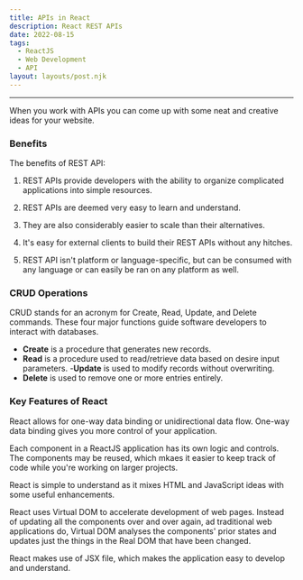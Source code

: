 ```yaml
---
title: APIs in React
description: React REST APIs
date: 2022-08-15
tags:
  - ReactJS
  - Web Development
  - API
layout: layouts/post.njk
---
```




---

When you work with APIs you can come up with some neat and creative ideas for your website.

### Benefits

The benefits of REST API:

1. REST APIs provide developers with the ability to organize complicated applications into simple resources.

2. REST APIs are deemed very easy to learn and understand.

3. They are also considerably  easier to scale than their alternatives.

4. It's easy for external clients to build their REST APIs without any hitches.

5. REST API isn't platform or language-specific, but can be consumed with any language or can easily be ran on any platform as well.

### CRUD Operations

CRUD stands for an acronym for Create, Read, Update, and Delete commands. These four major functions guide software developers to interact with databases.

- <b>Create</b> is a procedure that generates new records.
- <b>Read</b> is a procedure used to read/retrieve data based on desire input parameters.
-<b>Update</b> is used to modify records without overwriting.
- <b>Delete</b> is used to remove one or more entries entirely.

### Key Features of React

React allows for one-way data binding or unidirectional data flow. One-way data binding gives you more control of your application.

Each component in a ReactJS application has its own logic and controls. The components may be reused, which mkaes it easier to keep track of code while you're working on larger projects.

React is simple to understand as it mixes HTML and JavaScript ideas with some useful enhancements.

React uses Virtual DOM to accelerate development of web pages. Instead of updating all the components over and over again, ad traditional web applications do, Virtual DOM analyses the components' prior states and updates just the things in the Real DOM that have been changed. 

React makes use of JSX file, which makes the application easy to develop and understand.